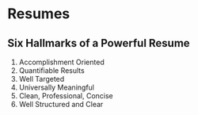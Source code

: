 Resumes
=======

## Six Hallmarks of a Powerful Resume

1. Accomplishment Oriented
2. Quantifiable Results
3. Well Targeted
4. Universally Meaningful
5. Clean, Professional, Concise
6. Well Structured and Clear

